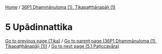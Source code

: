 
[Home](/) / [36P1 Dhammānuloma (1), Tikapaṭṭhānapāḷi (1)](../36P1.md)

# 5 Upādinnattika


[Go to previous page (Tika)](4/4.7/4.7.4/Nahetuduka/Tika.md) / [Go to parent page (36P1 Dhammānuloma (1), Tikapaṭṭhānapāḷi (1))](0.md) / [Go to next page (5.1 Paṭiccavāra)](5/5.1.md)


